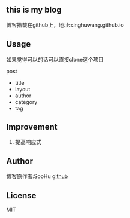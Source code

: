 ## this is my blog
博客搭载在github上，地址:xinghuwang.github.io

## Usage
如果觉得可以的话可以直接clone这个项目

post

* title
* layout
* author
* category
* tag

## Improvement
1. 提高响应式


## Author
博客原作者:SooHu
[github](soohu.github.io)

## License
MIT
